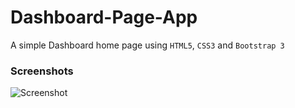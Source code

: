 # Dashboard-Page-App
A simple Dashboard home page using `HTML5`, `CSS3` and `Bootstrap 3`

### Screenshots
![Screenshot](https://github.com/AnijitSau/Dashboard-Page-App/blob/master/Screenshot%20(32).png "A sample Dashboard Page")
